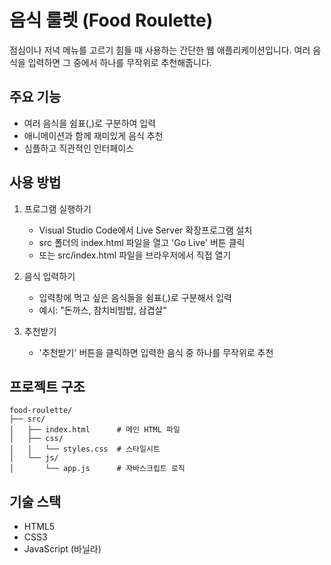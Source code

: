 # 음식 룰렛 (Food Roulette)

점심이나 저녁 메뉴를 고르기 힘들 때 사용하는 간단한 웹 애플리케이션입니다.
여러 음식을 입력하면 그 중에서 하나를 무작위로 추천해줍니다.

## 주요 기능

- 여러 음식을 쉼표(,)로 구분하여 입력
- 애니메이션과 함께 재미있게 음식 추천
- 심플하고 직관적인 인터페이스

## 사용 방법

1. 프로그램 실행하기
   - Visual Studio Code에서 Live Server 확장프로그램 설치
   - src 폴더의 index.html 파일을 열고 'Go Live' 버튼 클릭
   - 또는 src/index.html 파일을 브라우저에서 직접 열기

2. 음식 입력하기
   - 입력창에 먹고 싶은 음식들을 쉼표(,)로 구분해서 입력
   - 예시: "돈까스, 참치비빔밥, 삼겹살"

3. 추천받기
   - '추천받기' 버튼을 클릭하면 입력한 음식 중 하나를 무작위로 추천

## 프로젝트 구조

```
food-roulette/
├── src/
│   ├── index.html      # 메인 HTML 파일
│   ├── css/
│   │   └── styles.css  # 스타일시트
│   └── js/
│       └── app.js      # 자바스크립트 로직
```

## 기술 스택

- HTML5
- CSS3
- JavaScript (바닐라)
